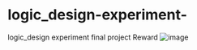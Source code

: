 # logic_design-experiment-
logic_design experiment final project
Reward
![image](https://github.com/sizijaxer/logic_design-experiment-/blob/main/award.png?raw=true) 

